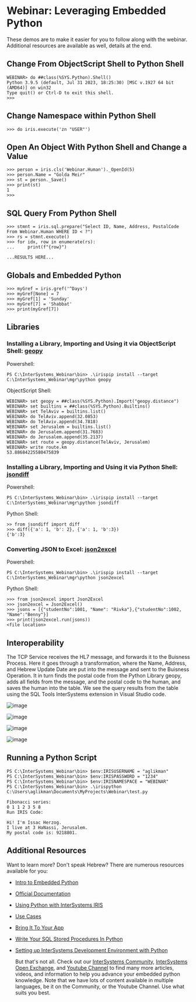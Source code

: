 # Webinar: Leveraging Embedded Python

These demos are to make it easier for you to follow along with the webinar. Additional resources are available as well, details at the end.

## Change From ObjectScript Shell to Python Shell

```
WEBINAR> do ##class(%SYS.Python).Shell()
Python 3.9.5 (default, Jul 31 2023, 18:25:30) [MSC v.1927 64 bit (AMD64)] on win32
Type quit() or Ctrl-D to exit this shell.
>>> 
```

## Change Namespace within Python Shell
```
>>> do iris.execute('zn "USER"')
```

## Open An Object With Python Shell and Change a Value

```
>>> person = iris.cls('Webinar.Human')._OpenId(5)
>>> person.Name = "Golda Meir"
>>> st = person._Save()
>>> print(st)
1
>>>
```

## SQL Query From Python Shell
```
>>> stmnt = iris.sql.prepare("Select ID, Name, Address, PostalCode From Webinar.Human WHERE ID < ?")
>>> rs = stmnt.execute()
>>> for idx, row in enumerate(rs):
...     print(f"{row}")

...RESULTS HERE...

```

## Globals and Embedded Python
```
>>> myGref = iris.gref('^Days')
>>> myGref[None] = 7
>>> myGref[1] = 'Sunday'
>>> myGref[7] = 'Shabbat'
>>> print(myGref[7])
```

## Libraries

### Installing a Library, Importing and Using it via ObjectScript Shell: [geopy](https://pypi.org/project/geopy/) 

Powershell:
```
PS C:\InterSystems_Webinar\bin> .\irispip install --target C:\InterSystems_Webinar\mgr\python geopy
```

ObjectScript Shell:
```
WEBINAR> set geopy = ##class(%SYS.Python).Import("geopy.distance")
WEBINAR> set builtins = ##class(%SYS.Python).Builtins()
WEBINAR> set TelAviv = builtins.list()
WEBINAR> do TelAviv.append(32.0853)
WEBINAR> do TelAviv.append(34.7818)
WEBINAR> set Jerusalem = builtins.list()
WEBINAR> do Jerusalem.append(31.7683)
WEBINAR> do Jerusalem.append(35.2137)
WEBINAR> set route = geopy.distance(TelAviv, Jerusalem)
WEBINAR> write route.km
53.88684225580475839
```

### Installing a Library, Importing and Using it via Python Shell: [jsondiff](https://pypi.org/project/jsondiff/)

Powershell:
```
PS C:\InterSystems_Webinar\bin> .\irispip install --target C:\InterSystems_Webinar\mgr\python jsondiff
```

Python Shell:
```
>> from jsondiff import diff
>>> diff({'a': 1, 'b': 2}, {'a': 1, 'b':3})
{'b':3}
```

### Converting JSON to Excel: [json2excel](https://pypi.org/project/json2excel/)

Powershell:
```
PS C:\InterSystems_Webinar\bin> .\irispip install --target C:\InterSystems_Webinar\mgr\python json2excel
```

Python Shell:
```
>>> from json2excel import Json2Excel
>>> json2excel = Json2Excel()
>>> jsons = [{"studentNo":1001, "Name": "Rivka"},{"studentNo":1002, "Name":"Benny"}]
>>> print(json2excel.run(jsons))
<file location>
```

## Interoperability

The TCP Service receives the HL7 message, and forwards it to the Buisness Process. Here it goes through a transformation, where the Name, Address, and Hebrew Update Date are put into the message and sent to the Buisness Operation. It in turn finds the postal code from the Python Library geopy, adds all fields from the message, and the postal code to the human, and saves the human into the table. We see the query results from the table using the SQL Tools InterSystems extension in Visual Studio code.

![image](https://github.com/Ari-Glikman/Webinar-Leveraging-Embedded-Python/assets/73805987/dde41ec2-6b87-4200-b862-ee4f7e4f4ce6)

![image](https://github.com/Ari-Glikman/Webinar-Leveraging-Embedded-Python/assets/73805987/9c9d9c6c-30b0-4fee-8bf7-cc6ddfbee4da)

![image](https://github.com/Ari-Glikman/Webinar-Leveraging-Embedded-Python/assets/73805987/c787b3e8-61cd-473e-aa82-b32551ead6b8)

![image](https://github.com/Ari-Glikman/Webinar-Leveraging-Embedded-Python/assets/73805987/a56c2bb6-ae22-46d9-a3b7-dad85588a132)



## Running a Python Script
```
PS C:\InterSystems_Webinar\bin> $env:IRISUSERNAME = "aglikman"
PS C:\InterSystems_Webinar\bin> $env:IRISPASSWORD = "1234"
PS C:\InterSystems_Webinar\bin> $env:IRISNAMESPACE = "WEBINAR"
PS C:\InterSystems_Webinar\bin> .\irispython C:\Users\aglikman\Documents\MyProjects\Webinar\test.py

Fibonacci series:
0 1 1 2 3 5 8 
Run IRIS Code:

Hi! I'm Issac Herzog.
I live at 3 HaNassi, Jerusalem.
My postal code is: 9218801.
```

## Additional Resources

Want to learn more? Don't speak Hebrew? There are numerous resources available for you:
- [Intro to Embedded Python](https://community.intersystems.com/post/video-introduction-embedded-python)
- [Official Documentation](https://docs.intersystems.com/irislatest/csp/docbook/DocBook.UI.Page.cls?KEY=AFL_epython)
- [Using Python with InterSystems IRIS](https://community.intersystems.com/post/video-using-python-intersystems-iris)
- [Use Cases](https://community.intersystems.com/post/video-embedded-python-use-cases)
- [Bring It To Your App](https://community.intersystems.com/post/video-embedded-python-bring-python-ecosystem-your-objectscript-app)
- [Write Your SQL Stored Procedures In Python](https://community.intersystems.com/post/new-video-embedding-python-sql-write-your-stored-procedures-python)
- [Setting up InterSystems Development Environment with Python](https://www.youtube.com/watch?v=9sR6_f8uNHc)

  But that's not all. Check out our [InterSystems Community](https://community.intersystems.com/tags/embedded-python), [InterSystems Open Exchange](https://openexchange.intersystems.com/?search=embedded%20python&sort=r), and [Youtube Channel](https://www.youtube.com/@InterSystemsCorp/search?query=embedded%20python) to find many more articles, videos, and information to help you advance your embedded python knowledge. Note that we have lots of content available in multiple languages, be it on the Community, or the Youtube Channel. Use what suits you best.
